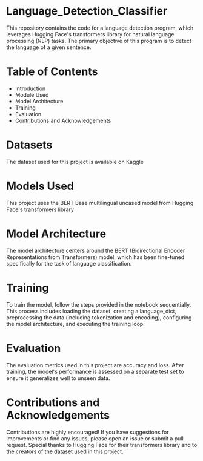 # Language_Detection_Classifier
This repository contains the code for a language detection program, which leverages Hugging Face's transformers library for natural language processing (NLP) tasks. The primary objective of this program is to detect the language of a given sentence.
# Table of Contents
* Introduction
* Module Used
* Model Architecture
* Training
* Evaluation
* Contributions and Acknowledgements
# Datasets
The dataset used for this project is available on Kaggle
# Models Used
This project uses the BERT Base multilingual uncased model from Hugging Face's transformers library
# Model Architecture
The model architecture centers around the BERT (Bidirectional Encoder Representations from Transformers) model, which has been fine-tuned specifically for the task of language classification.
# Training
To train the model, follow the steps provided in the notebook sequentially. This process includes loading the dataset, creating a language_dict, preprocessing the data (including tokenization and encoding), configuring the model architecture, and executing the training loop.
# Evaluation
The evaluation metrics used in this project are accuracy and loss. After training, the model's performance is assessed on a separate test set to ensure it generalizes well to unseen data.
# Contributions and Acknowledgements
Contributions are highly encouraged! If you have suggestions for improvements or find any issues, please open an issue or submit a pull request. Special thanks to Hugging Face for their transformers library and to the creators of the dataset used in this project.

